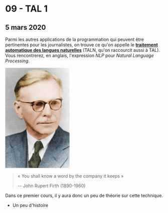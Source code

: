 # 09 - TAL 1

## 5 mars 2020

Parmi les autres applications de la programmation qui peuvent être pertinentes pour les journalistes, on trouve ce qu'on appelle le [**traitement automatique des langues naturelles**](https://fr.wikipedia.org/wiki/Traitement_automatique_du_langage_naturel) \(TALN, qu'on raccourcit aussi à TAL\). Vous rencontrerez, en anglais, l'expression _NLP_ pour _Natural Language Processing_.

![John Rupert Firth \(1890-1960\)](../.gitbook/assets/firth.jpg)

> « You shall know a word by the company it keeps »
>
> -- John Rupert Firth \(1890-1960\)

Dans ce premier cours, il y aura donc un peu de théorie sur cette technique.

* Un peu d'histoire

